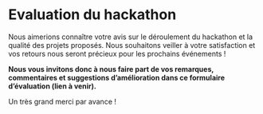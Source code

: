 # Evaluation du hackathon

Nous aimerions connaître votre avis sur le déroulement du hackathon et la qualité des projets proposés. Nous souhaitons veiller à votre satisfaction et vos retours nous seront précieux pour les prochains événements !

**Nous vous invitons donc à nous faire part de vos remarques, commentaires et suggestions d’amélioration dans ce formulaire d’évaluation (lien à venir).**

Un très grand merci par avance !
